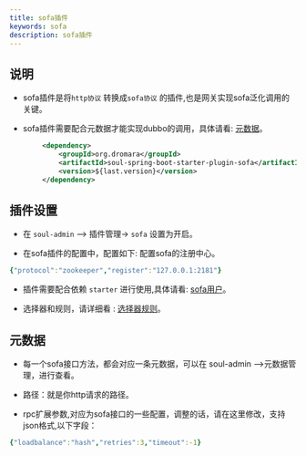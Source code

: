 ```yaml
---
title: sofa插件
keywords: sofa
description: sofa插件
---
```


## 说明

* sofa插件是将`http协议` 转换成`sofa协议` 的插件,也是网关实现sofa泛化调用的关键。

* sofa插件需要配合元数据才能实现dubbo的调用，具体请看: [元数据](metaData.md)。

```xml
        <dependency>
            <groupId>org.dromara</groupId>
            <artifactId>soul-spring-boot-starter-plugin-sofa</artifactId>
            <version>${last.version}</version>
        </dependency>
```

## 插件设置

* 在 `soul-admin` --> 插件管理-> `sofa` 设置为开启。

* 在sofa插件的配置中，配置如下: 配置sofa的注册中心。
```yaml
{"protocol":"zookeeper","register":"127.0.0.1:2181"}
```
* 插件需要配合依赖 `starter` 进行使用,具体请看: [sofa用户](user-sofa.md)。

* 选择器和规则，请详细看 : [选择器规则](selector.md)。

## 元数据

* 每一个sofa接口方法，都会对应一条元数据，可以在 soul-admin -->元数据管理，进行查看。

* 路径：就是你http请求的路径。 

* rpc扩展参数,对应为sofa接口的一些配置，调整的话，请在这里修改，支持json格式,以下字段：

```yaml
{"loadbalance":"hash","retries":3,"timeout":-1}
```


